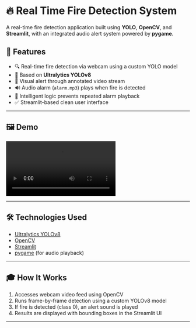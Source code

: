 # 🔥 Real Time Fire Detection System

A real-time fire detection application built using **YOLO**, **OpenCV**, and **Streamlit**, with an integrated audio alert system powered by **pygame**.

## 🚀 Features

- 🔍 Real-time fire detection via webcam using a custom YOLO model
- 🧠 Based on **Ultralytics YOLOv8**
- 🧯 Visual alert through annotated video stream
- 🔊 Audio alarm (`alarm.mp3`) plays when fire is detected
- 🧠 Intelligent logic prevents repeated alarm playback
- ✅ Streamlit-based clean user interface

---

## 🖼️ Demo

![fire-detection-demo](demo.mp4)

---

## 🛠️ Technologies Used

- [Ultralytics YOLOv8](https://github.com/ultralytics/ultralytics)
- [OpenCV](https://opencv.org/)
- [Streamlit](https://streamlit.io/)
- [pygame](https://www.pygame.org/) (for audio playback)

---

## 🎓 How It Works

1. Accesses webcam video feed using OpenCV
2. Runs frame-by-frame detection using a custom YOLOv8 model
3. If fire is detected (class 0), an alert sound is played
4. Results are displayed with bounding boxes in the Streamlit UI

---


